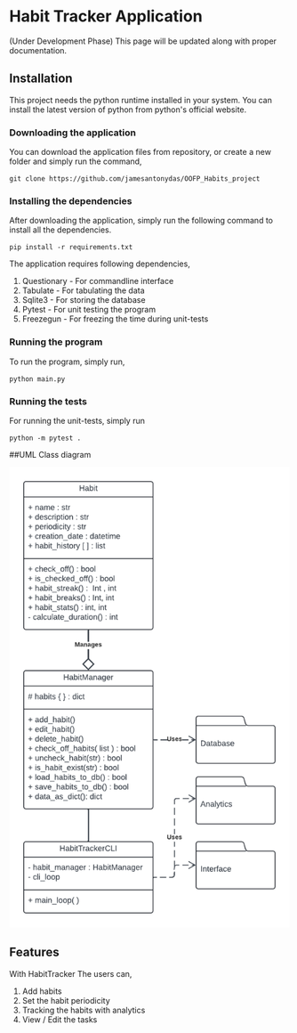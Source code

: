 # Habit Tracker Application
 (Under Development Phase)
This page will be updated along with proper documentation.

## Installation

This project needs the python runtime installed in your system. 
You can install the latest version of python from python's official website.

### Downloading the application

You can download the application files from repository, or create a new folder and simply run the command,

```
git clone https://github.com/jamesantonydas/OOFP_Habits_project
```

### Installing the dependencies

After downloading the application, simply run the following command to install all the dependencies.

```
pip install -r requirements.txt
```

The application requires following dependencies,

1. Questionary - For commandline interface
2. Tabulate - For tabulating the data
3. Sqlite3 - For storing the database
4. Pytest - For unit testing the program
5. Freezegun - For freezing the time during unit-tests
### Running the program

To run the program, simply run,
```commandline
python main.py
```

### Running the tests

For running the unit-tests, simply run

```commandline
python -m pytest .
```

##UML Class diagram

<p align="center" width="50%">
  <img src="https://github.com/jamesantonydas/OOFP_Habits_project/blob/main/docs/img/OOFP%20class%20diagram.png" />
</p>



## Features

With HabitTracker The users can,
1. Add habits
2. Set the habit periodicity
3. Tracking the habits with analytics
4. View / Edit the tasks
